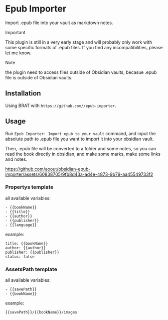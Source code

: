# Epub Importer

Import .epub file into your vault as markdown notes.

> [!IMPORTANT]
> This plugin is still in a very early stage and will probably only work with some specific formats of .epub files. If you find any incompatibilities, please let me know.

> [!NOTE]
> the plugin need to access files outside of Obsidian vaults, becasue .epub file is outside of Obsidian vaults. 

## Installation

Using BRAT with `https://github.com//epub-importer`.

## Usage

Run `Epub Importer: Import epub to your vault` command, 
and input the absolute path to .epub file you want to import it into your obsidian vault.

Then, .epub file will be converted to a folder and some notes, 
so you can read the book directly in obsidian, and make some marks, make some links and notes.

https://github.com/aoout/obsidian-epub-importer/assets/60838705/9fb8d43a-ad4e-4873-9b79-aa45549733f2

### Propertys template

all available variables:

```
- {{bookName}}
- {{title}}
- {{author}}
- {{publisher}}
- {{language}}
```

example:

```
title: {{bookName}}
author: {{author}}
publisher: {{publisher}}
status: false
```

### AssetsPath template

all available variables:

```
- {{savePath}}
- {{bookName}}
```

example:

```
{{savePath}}/{{bookName}}/images
```
